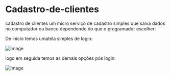 # Cadastro-de-clientes
cadastro de clientes um micro serviço de cadastro simples que salva dados no computador ou banco dependendo do que o programador escolher:

De inicio temos umatela simples de login:

![Image](https://github.com/user-attachments/assets/dc228613-fda5-45a5-81bf-3f15bacb8f77)

logo em seguida temos as demais opções pós login:


![Image](https://github.com/user-attachments/assets/5f46af3e-7345-4c68-bc97-8c58a5183e0b)



